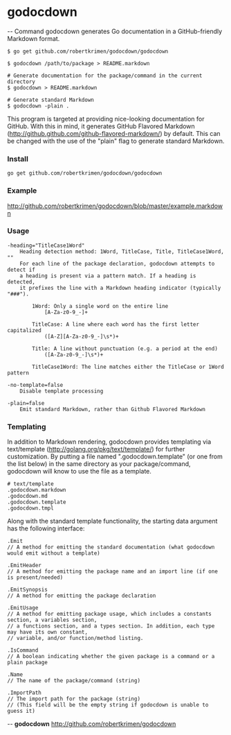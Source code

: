 # godocdown
--
Command godocdown generates Go documentation in a GitHub-friendly Markdown format.

	$ go get github.com/robertkrimen/godocdown/godocdown

	$ godocdown /path/to/package > README.markdown

	# Generate documentation for the package/command in the current directory
	$ godocdown > README.markdown

	# Generate standard Markdown
	$ godocdown -plain .

This program is targeted at providing nice-looking documentation for GitHub. With this in
mind, it generates GitHub Flavored Markdown (http://github.github.com/github-flavored-markdown/) by
default. This can be changed with the use of the "plain" flag to generate standard Markdown.

### Install

	go get github.com/robertkrimen/godocdown/godocdown

### Example

http://github.com/robertkrimen/godocdown/blob/master/example.markdown

### Usage

	-heading="TitleCase1Word"
		Heading detection method: 1Word, TitleCase, Title, TitleCase1Word, ""
		For each line of the package declaration, godocdown attempts to detect if
		a heading is present via a pattern match. If a heading is detected,
		it prefixes the line with a Markdown heading indicator (typically "###").

			1Word: Only a single word on the entire line
				[A-Za-z0-9_-]+

			TitleCase: A line where each word has the first letter capitalized
				([A-Z][A-Za-z0-9_-]\s*)+

			Title: A line without punctuation (e.g. a period at the end)
				([A-Za-z0-9_-]\s*)+

			TitleCase1Word: The line matches either the TitleCase or 1Word pattern

	-no-template=false
		Disable template processing

	-plain=false
		Emit standard Markdown, rather than Github Flavored Markdown

### Templating

In addition to Markdown rendering, godocdown provides templating via text/template (http://golang.org/pkg/text/template/)
for further customization. By putting a file named ".godocdown.template" (or one from the list below) in the same directory as your
package/command, godocdown will know to use the file as a template.

	# text/template
	.godocdown.markdown
	.godocdown.md
	.godocdown.template
	.godocdown.tmpl

Along with the standard template functionality, the starting data argument has the following interface:

	.Emit
	// A method for emitting the standard documentation (what godocdown would emit without a template)

	.EmitHeader
	// A method for emitting the package name and an import line (if one is present/needed)

	.EmitSynopsis
	// A method for emitting the package declaration

	.EmitUsage
	// A method for emitting package usage, which includes a constants section, a variables section,
	// a functions section, and a types section. In addition, each type may have its own constant,
	// variable, and/or function/method listing.

	.IsCommand
	// A boolean indicating whether the given package is a command or a plain package

	.Name
	// The name of the package/command (string)

	.ImportPath
	// The import path for the package (string)
	// (This field will be the empty string if godocdown is unable to guess it)

--
**godocdown** http://github.com/robertkrimen/godocdown
